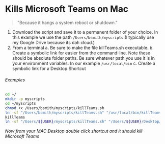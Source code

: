 Kills Microsoft Teams on Mac
======
> "Because it hangs a system reboot or shutdown."

1. Download the script and save it to a permanent folder of your choice. In this example we use the path ```/Users/bsmith/myscripts``` (I typically use my Google Drive because its dah cloud.)
2. From a terminal
  a. Be sure to make the file killTeams.sh executable.
  b. Create a symbolic link for easier from the command line. Note these should be absolute folder paths. Be sure whatever path you use it is in your environment variables. In our example ```/usr/local/bin```
  c. Create a symbolic link for a Desktop Shortcut
###### Examples
``` bash
cd ~/
mkdir -p myscripts
cd ~/myscripts
chmod +x /Users/bsmith/myscripts/killTeams.sh
ln -sf "/Users/bsmith/myscripts/killTeams.sh" "/usr/local/bin/killTeams"
killTeams
ln -sf "/Users/${USER}/myscripts/killTeams.sh" "/Users/${USER}/Desktop/Kill MS Teams"
```
_Now from your MAC Desktop double click shortcut and it should kill Microsoft Teams_
